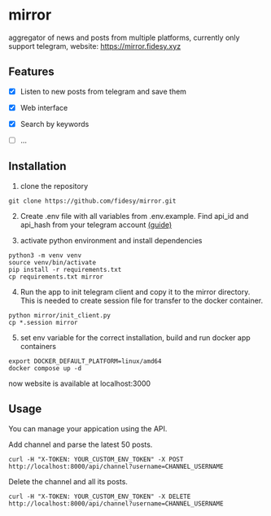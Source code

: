 # mirror
aggregator of news and posts from multiple platforms, currently only support telegram, website: https://mirror.fidesy.xyz

## Features
* [x] Listen to new posts from telegram and save them
* [x] Web interface
* [x] Search by keywords 
* [ ] ...



## Installation
1. clone the repository
```
git clone https://github.com/fidesy/mirror.git
```

2. Create .env file with all variables from .env.example. Find api_id and api_hash from your telegram account [(guide)](https://core.telegram.org/api/obtaining_api_id)

3. activate python environment and install dependencies
```
python3 -m venv venv
source venv/bin/activate
pip install -r requirements.txt
cp requirements.txt mirror
```

4. Run the app to init telegram client and copy it to the mirror directory. This is needed to create session file for transfer to the docker container.
```
python mirror/init_client.py
cp *.session mirror
```

5. set env variable for the correct installation, build and run docker app containers
```
export DOCKER_DEFAULT_PLATFORM=linux/amd64
docker compose up -d
```

now website is available at localhost:3000

## Usage

You can manage your appication using the API.

Add channel and parse the latest 50 posts.
```
curl -H "X-TOKEN: YOUR_CUSTOM_ENV_TOKEN" -X POST http://localhost:8000/api/channel?username=CHANNEL_USERNAME
```

Delete the channel and all its posts.
```
curl -H "X-TOKEN: YOUR_CUSTOM_ENV_TOKEN" -X DELETE http://localhost:8000/api/channel?username=CHANNEL_USERNAME
```